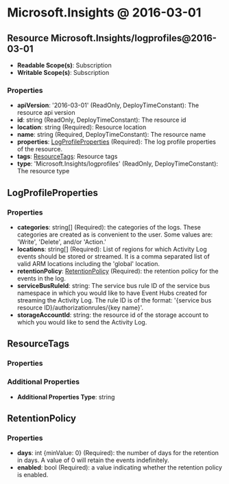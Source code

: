 # Microsoft.Insights @ 2016-03-01

## Resource Microsoft.Insights/logprofiles@2016-03-01
* **Readable Scope(s)**: Subscription
* **Writable Scope(s)**: Subscription
### Properties
* **apiVersion**: '2016-03-01' (ReadOnly, DeployTimeConstant): The resource api version
* **id**: string (ReadOnly, DeployTimeConstant): The resource id
* **location**: string (Required): Resource location
* **name**: string (Required, DeployTimeConstant): The resource name
* **properties**: [LogProfileProperties](#logprofileproperties) (Required): The log profile properties of the resource.
* **tags**: [ResourceTags](#resourcetags): Resource tags
* **type**: 'Microsoft.Insights/logprofiles' (ReadOnly, DeployTimeConstant): The resource type

## LogProfileProperties
### Properties
* **categories**: string[] (Required): the categories of the logs. These categories are created as is convenient to the user. Some values are: 'Write', 'Delete', and/or 'Action.'
* **locations**: string[] (Required): List of regions for which Activity Log events should be stored or streamed. It is a comma separated list of valid ARM locations including the 'global' location.
* **retentionPolicy**: [RetentionPolicy](#retentionpolicy) (Required): the retention policy for the events in the log.
* **serviceBusRuleId**: string: The service bus rule ID of the service bus namespace in which you would like to have Event Hubs created for streaming the Activity Log. The rule ID is of the format: '{service bus resource ID}/authorizationrules/{key name}'.
* **storageAccountId**: string: the resource id of the storage account to which you would like to send the Activity Log.

## ResourceTags
### Properties
### Additional Properties
* **Additional Properties Type**: string

## RetentionPolicy
### Properties
* **days**: int {minValue: 0} (Required): the number of days for the retention in days. A value of 0 will retain the events indefinitely.
* **enabled**: bool (Required): a value indicating whether the retention policy is enabled.

